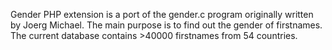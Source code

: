 Gender PHP extension is a port of the gender.c program originally
written by Joerg Michael. The main purpose is to find out the gender of
firstnames. The current database contains \>40000 firstnames from 54
countries.
